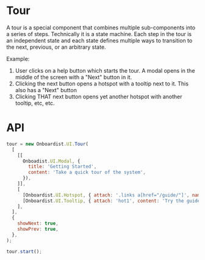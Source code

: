 # Tour

A tour is a special component that combines multiple sub-components into a series of steps. Technically it is a
state machine. Each step in the tour is an independent state and each state defines multiple ways to transition to the
next, previous, or an arbitrary state.

Example:

1. User clicks on a help button which starts the tour. A modal opens in the middle of the screen with a "Next" button in it.
2. Clicking the next button opens a hotspot with a tooltip next to it. This also has a "Next" button
3. Clicking THAT next button opens yet another hotspot with another tooltip, etc, etc.

# API

```js
tour = new Onboardist.UI.Tour(
  [
    [[
      Onboadist.UI.Modal, {
        title: 'Getting Started',
        content: 'Take a quick tour of the system',
      }),
    ]],
    [
      [Onboardist.UI.Hotspot, { attach: '.links a[href="/guide/"]', name: 'hot1' }],
      [Onboardist.UI.Tooltip, { attach: 'hot1', content: 'Try the guide' }],
    ],
  ],
  {
    showNext: true,
    showPrev: true,
  },
);

tour.start();
```

<script>
export default {
  props: ['slot-key'],
  data: () => ({
    destroyables: [],
  }),
  mounted() {
    const tour = new Onboardist.UI.Tour(
      // Scenario list
      [
        // Scenario #1
        [[
          // One element
          Onboardist.UI.Modal, {
            title: 'Getting Started',
            content: 'Take a quick tour of the system',
          },
        ]],
        // Scenario #2
        [
          // Elements
          [Onboardist.UI.Hotspot, { attach: '.links a[href="/guide/"]', name: 'hot1' }],
          [Onboardist.UI.Tooltip, { attach: 'hot1', content: 'Try the guide' }],
        ],
      ],
      {
        showNext: true,
        showPrev: true,
      },
    );

    this.destroyables.push(tour);

    tour.start();
  },
  destroyed() {
    this.destroyables.forEach(x => x.destroy());
  },
}
</script>